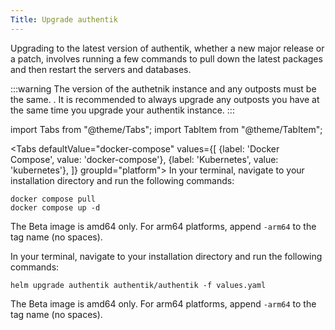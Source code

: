 ```yaml
---
Title: Upgrade authentik
---
```


Upgrading to the latest version of authentik, whether a new major release or a patch, involves running a few commands to pull down the latest packages and then restart the servers and databases.

:::warning
The version of the authetnik instance and any outposts must be the same. . It is recommended to always upgrade any outposts you have at the same time you upgrade your authentik instance.
:::

import Tabs from "@theme/Tabs";
import TabItem from "@theme/TabItem";

<Tabs
defaultValue="docker-compose"
values={[
{label: 'Docker Compose', value: 'docker-compose'},
{label: 'Kubernetes', value: 'kubernetes'},
]}
groupId="platform">
<TabItem value="docker-compose">
In your terminal, navigate to your installation directory and run the following commands:

```shell
docker compose pull
docker compose up -d
```

The Beta image is amd64 only. For arm64 platforms, append `-arm64` to the tag name (no spaces).

  </TabItem>

  <TabItem value="kubernetes">
In your terminal, navigate to your installation directory and run the following commands:

```helm repo update
helm upgrade authentik authentik/authentik -f values.yaml
```

The Beta image is amd64 only. For arm64 platforms, append `-arm64` to the tag name (no spaces).

  </TabItem>
</Tabs>

